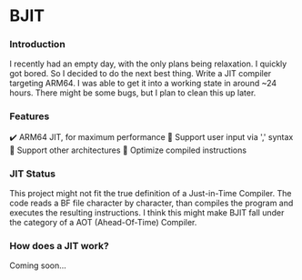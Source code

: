 # BJIT

### Introduction

I recently had an empty day, with the only plans being relaxation. I quickly got bored. So I decided to do the next best thing.
Write a JIT compiler targeting ARM64.
I was able to get it into a working state in around ~24 hours. There might be some bugs, but I plan to clean this up later.

### Features

✔️ ARM64 JIT, for maximum performance
🚧 Support user input via ',' syntax
🚧 Support other architectures
🚧 Optimize compiled instructions

### JIT Status
This project might not fit the true definition of a Just-in-Time Compiler.
The code reads a BF file character by character, than compiles the program and executes the resulting instructions.
I think this might make BJIT fall under the category of a AOT (Ahead-Of-Time) Compiler.

### How does a JIT work?

Coming soon...
